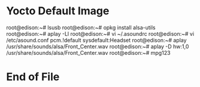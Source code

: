 # Yocto Default Image

root@edison:~# lsusb
root@edison:~# opkg install alsa-utils
root@edison:~# aplay -Ll
root@edison:~# vi ~/.asoundrc
root@edison:~# vi /etc/asound.conf
pcm.!default sysdefault:Headset
root@edison:~# aplay /usr/share/sounds/alsa/Front_Center.wav
root@edison:~# aplay -D hw:1,0 /usr/share/sounds/alsa/Front_Center.wav
root@edison:~# mpg123

# End of File
